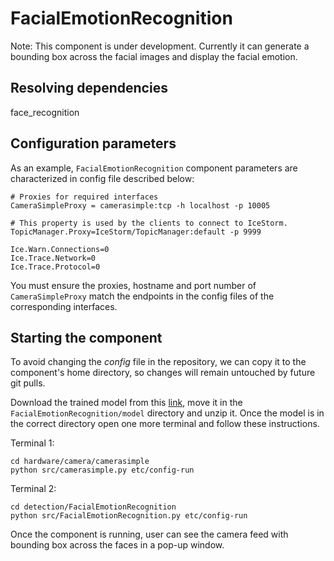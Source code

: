 # FacialEmotionRecognition

Note: This component is under development. Currently it can generate a bounding box across the facial images and display the facial emotion.

## Resolving dependencies

face_recognition

## Configuration parameters
As an example, `FacialEmotionRecognition` component parameters are characterized in config file described below:

```
# Proxies for required interfaces
CameraSimpleProxy = camerasimple:tcp -h localhost -p 10005

# This property is used by the clients to connect to IceStorm.
TopicManager.Proxy=IceStorm/TopicManager:default -p 9999

Ice.Warn.Connections=0
Ice.Trace.Network=0
Ice.Trace.Protocol=0

```

You must ensure the proxies, hostname and port number of `CameraSimpleProxy` match the endpoints in the config files of the corresponding interfaces.
    
## Starting the component
To avoid changing the *config* file in the repository, we can copy it to the component's home directory, so changes will remain untouched by future git pulls.

Download the trained model from this [link](https://drive.google.com/file/d/1aygo0currK-E12DFzlOZ3iSXxq0YUUMJ/view?usp=sharing), move it in the `FacialEmotionRecognition/model` directory and unzip it. Once the model is in the correct directory open one more terminal and follow these instructions.

Terminal 1:
```
cd hardware/camera/camerasimple
python src/camerasimple.py etc/config-run
```

Terminal 2:
```
cd detection/FacialEmotionRecognition
python src/FacialEmotionRecognition.py etc/config-run
```

Once the component is running, user can see the camera feed with bounding box across the faces in a pop-up window.